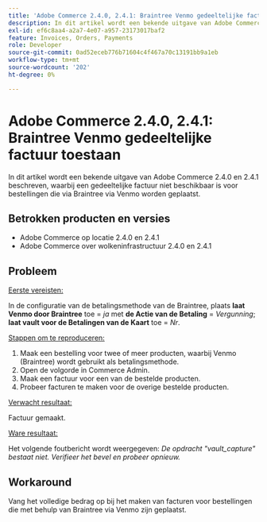 ```yaml
---
title: 'Adobe Commerce 2.4.0, 2.4.1: Braintree Venmo gedeeltelijke factuur toestaan'
description: In dit artikel wordt een bekende uitgave van Adobe Commerce 2.4.0 en 2.4.1 beschreven, waarbij een gedeeltelijke factuur niet beschikbaar is voor bestellingen die via Braintree via Venmo worden geplaatst.
exl-id: ef6c8aa4-a2a7-4e07-a957-23173017baf2
feature: Invoices, Orders, Payments
role: Developer
source-git-commit: 0ad52eceb776b71604c4f467a70c13191bb9a1eb
workflow-type: tm+mt
source-wordcount: '202'
ht-degree: 0%

---
```


# Adobe Commerce 2.4.0, 2.4.1: Braintree Venmo gedeeltelijke factuur toestaan

In dit artikel wordt een bekende uitgave van Adobe Commerce 2.4.0 en 2.4.1 beschreven, waarbij een gedeeltelijke factuur niet beschikbaar is voor bestellingen die via Braintree via Venmo worden geplaatst.

## Betrokken producten en versies

* Adobe Commerce op locatie 2.4.0 en 2.4.1
* Adobe Commerce over wolkeninfrastructuur 2.4.0 en 2.4.1

## Probleem

<u> Eerste vereisten:</u>

In de configuratie van de betalingsmethode van de Braintree, plaats **laat Venmo door Braintree** toe = *ja* met **de Actie van de Betaling** = *Vergunning*; **laat vault voor de Betalingen van de Kaart** toe = *Nr*.

<u> Stappen om te reproduceren:</u>

1. Maak een bestelling voor twee of meer producten, waarbij Venmo (Braintree) wordt gebruikt als betalingsmethode.
1. Open de volgorde in Commerce Admin.
1. Maak een factuur voor een van de bestelde producten.
1. Probeer facturen te maken voor de overige bestelde producten.

<u> Verwacht resultaat:</u>

Factuur gemaakt.

<u> Ware resultaat:</u>

Het volgende foutbericht wordt weergegeven: *De opdracht &quot;vault\_capture&quot; bestaat niet. Verifieer het bevel en probeer opnieuw.*

## Workaround

Vang het volledige bedrag op bij het maken van facturen voor bestellingen die met behulp van Braintree via Venmo zijn geplaatst.
